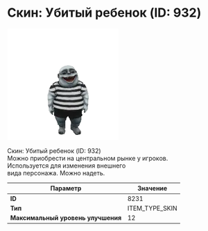 # Скин: Убитый ребенок (ID: 932)

![Item Image](../img/8231.webp?raw=true)

Скин: Убитый ребенок (ID: 932)<br>Можно приобрести на центральном рынке у игроков.<br>Используется для изменения внешнего<br>вида персонажа. Можно надеть.


| Параметр | Значение |
|----------|----------|
| **ID** | 8231 |
| **Тип** | ITEM_TYPE_SKIN |
| **Максимальный уровень улучшения** | 12 |

